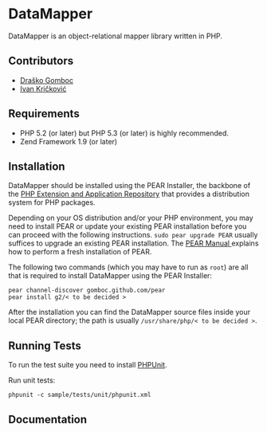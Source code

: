
DataMapper
==========

DataMapper is an object-relational mapper library written in PHP.

Contributors
------------

* [Draško Gomboc](https://github.com/gomboc)
* [Ivan Kričković](https://github.com/ivankoni)

Requirements
------------

* PHP 5.2 (or later) but PHP 5.3 (or later) is highly recommended.
* Zend Framework 1.9 (or later)

Installation
------------

DataMapper should be installed using the PEAR Installer, the backbone of the [PHP Extension and Application Repository](http://pear.php.net/) that provides a distribution system for PHP packages.

Depending on your OS distribution and/or your PHP environment, you may need to install PEAR or update your existing PEAR installation before you can proceed with the following instructions. `sudo pear upgrade PEAR` usually suffices to upgrade an existing PEAR installation. The [PEAR Manual ](http://pear.php.net/manual/en/installation.getting.php) explains how to perform a fresh installation of PEAR.

The following two commands (which you may have to run as `root`) are all that is required to install DataMapper using the PEAR Installer:

    pear channel-discover gomboc.github.com/pear
    pear install g2/< to be decided >

After the installation you can find the DataMapper source files inside your local PEAR directory; the path is usually `/usr/share/php/< to be decided >`.

Running Tests
-------------

To run the test suite you need to install [PHPUnit](https://github.com/sebastianbergmann/phpunit).

Run unit tests:

	phpunit -c sample/tests/unit/phpunit.xml

Documentation
-------------
